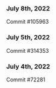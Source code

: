 ### July 8th, 2022

Commit #105963

### July 5th, 2022

Commit #314353


### July 4th, 2022

Commit #72281
